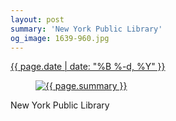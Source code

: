 ```yaml
---
layout: post
summary: 'New York Public Library'
og_image: 1639-960.jpg
---
```


<div class="post">
 <time>
  <a href="/1639">
   {{ page.date | date: "%B %-d, %Y" }}
  </a>
 </time>
 <a href="/1639">
  <figure data-taken="5/11/2022">
   <img alt="{{ page.summary }}" sizes="(min-width: 700px) 50vw, calc(100vw - 2rem)" src="{{ site.assets_url }}/1639-480.jpg" srcset="{{ site.assets_url }}/1639-240.jpg 240w, {{ site.assets_url }}/1639-480.jpg 480w, {{ site.assets_url }}/1639-720.jpg 720w, {{ site.assets_url }}/1639-960.jpg 960w"/>
  </figure>
 </a>
 <span>
  New York Public Library
 </span>
</div>
